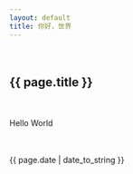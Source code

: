 ```yaml
---
layout: default
title: 你好，世界
---
```


　　<h2>{{ page.title }}</h2>
　　<p>Hello World</p>
　　<p>{{ page.date | date_to_string }}</p>
